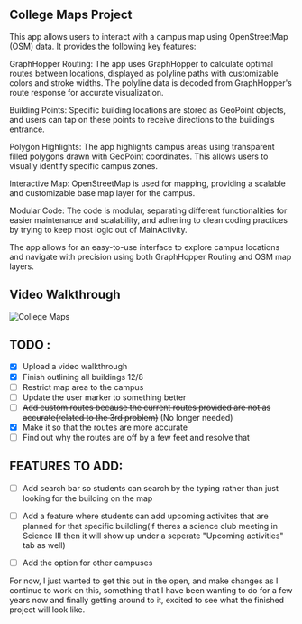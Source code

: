 ## College Maps Project
This app allows users to interact with a campus map using OpenStreetMap (OSM) data. It provides the following key features:

GraphHopper Routing: The app uses GraphHopper to calculate optimal routes between locations, displayed as polyline paths with customizable colors and stroke widths. The polyline data is decoded from GraphHopper's route response for accurate visualization.

Building Points: Specific building locations are stored as GeoPoint objects, and users can tap on these points to receive directions to the building’s entrance.

Polygon Highlights: The app highlights campus areas using transparent filled polygons drawn with GeoPoint coordinates. This allows users to visually identify specific campus zones.

Interactive Map: OpenStreetMap is used for mapping, providing a scalable and customizable base map layer for the campus.

Modular Code: The code is modular, separating different functionalities for easier maintenance and scalability, and adhering to clean coding practices by trying to keep most logic out of MainActivity.

The app allows for an easy-to-use interface to explore campus locations and navigate with precision using both GraphHopper Routing and OSM map layers.

## Video Walkthrough
![College Maps](https://i.ibb.co/r6ZGs5j/ezgif-5-5bfe154a0b.gif)

## TODO :
- [x]  Upload a video walkthrough
- [x] Finish outlining all buildings 12/8
- [ ] Restrict map area to the campus
- [ ] Update the user marker to something better
- [ ] ~~Add custom routes because the current routes provided are not as accurate(related to the 3rd problem)~~ (No longer needed)
- [x] Make it so that the routes are more accurate
- [ ] Find out why the routes are off by a few feet and resolve that
## FEATURES TO ADD:
- [ ] Add search bar so students can search by the typing rather than just looking for the building on the map
- [ ] Add a feature where students can add upcoming activites that are planned for that specific buildling(if theres a science club meeting in Science III then it will show up under a seperate "Upcoming activities" tab as well)
- [ ] Add the option for other campuses



For now, I just wanted to get this out in the open, and make changes as I continue to work on this, something that I have been wanting to do for a few years now and finally getting around to it, excited to see what the finished project will look like.

